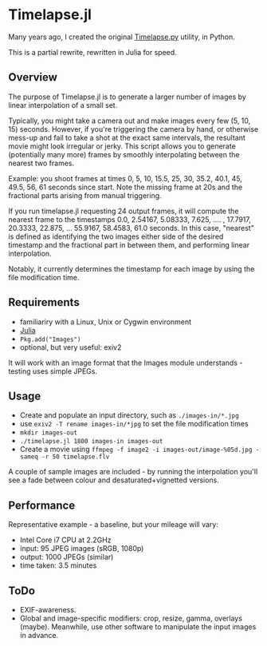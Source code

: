 Timelapse.jl
============

Many years ago, I created the original [Timelapse.py](https://github.com/spodzone/timelapse.py) utility, in Python.

This is a partial rewrite, rewritten in Julia for speed.

Overview
--------

The purpose of Timelapse.jl is to generate a larger number of images by linear interpolation of a small set. 

Typically, you might take a camera out and make images every few (5, 10, 15) seconds. However, if you're triggering the camera by hand, or otherwise mess-up and fail to take a shot at the exact same intervals, the resultant movie might look irregular or jerky. This script allows you to generate (potentially many more) frames by smoothly interpolating between the nearest two frames.

Example: you shoot frames at times
0, 5, 10, 15.5, 25, 30, 35.2, 40.1, 45, 49.5, 56, 61 seconds since start. Note the missing frame at 20s and the fractional parts arising from manual triggering.

If you run timelapse.jl requesting 24 output frames, it will compute the nearest frame to the timestamps
0.0, 2.54167, 5.08333, 7.625, .... , 17.7917, 20.3333, 22.875, ... 55.9167, 58.4583, 61.0
seconds. In this case, "nearest" is defined as identifying the two images either side of the desired timestamp and the fractional part in between them, and performing linear interpolation.

Notably, it currently determines the timestamp for each image by using the file modification time. 

Requirements
------------

   * familiariry with a Linux, Unix or Cygwin environment
   * [Julia](http://julialang.org/)
   * `Pkg.add("Images")`
   * optional, but very useful: exiv2

It will work with an image format that the Images module understands - testing uses simple JPEGs.


Usage
-----

   * Create and populate an input directory, such as `./images-in/*.jpg`
   * use `exiv2 -T rename images-in/*jpg` to set the file modification times
   * `mkdir images-out`
   * `./timelapse.jl 1800 images-in images-out`
   * Create a movie using `ffmpeg -f image2 -i images-out/image-%05d.jpg -sameq -r 50 timelapse.flv`

A couple of sample images are included - by running the interpolation you'll see a fade between colour and desaturated+vignetted versions.

Performance
-----------

Representative example - a baseline, but your mileage will vary:

   * Intel Core i7 CPU at 2.2GHz
   * input: 95 JPEG images (sRGB, 1080p)
   * output: 1000 JPEGs (similar)
   * time taken: 3.5 minutes

ToDo
----

   * EXIF-awareness.
   * Global and image-specific modifiers: crop, resize, gamma, overlays (maybe). Meanwhile, use other software to manipulate the input images in advance.
